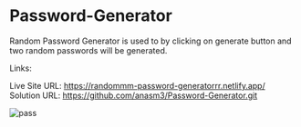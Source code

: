 # Password-Generator
 
Random Password Generator is used to by clicking on generate button and two random passwords will be generated.

Links:

Live Site URL: https://randommm-password-generatorrr.netlify.app/ 
Solution URL: https://github.com/anasm3/Password-Generator.git

![pass](https://github.com/user-attachments/assets/19a3c0b6-8b1f-440e-b8c9-a141a5b3f80e)
